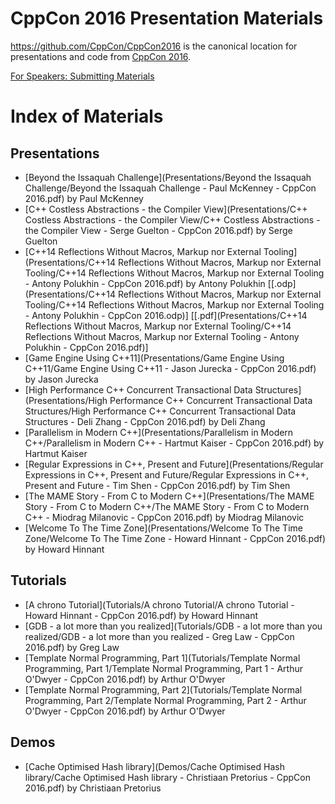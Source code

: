 CppCon 2016 Presentation Materials
==================================

https://github.com/CppCon/CppCon2016 is the canonical location for presentations
and code from [CppCon 2016](http://cppcon.org).

[For Speakers: Submitting Materials](Submitting.md)

# Index of Materials

## Presentations

 - [Beyond the Issaquah Challenge](Presentations/Beyond the Issaquah Challenge/Beyond the Issaquah Challenge - Paul McKenney - CppCon 2016.pdf) by Paul McKenney
 - [C++ Costless Abstractions - the Compiler View](Presentations/C++ Costless Abstractions - the Compiler View/C++ Costless Abstractions - the Compiler View - Serge Guelton - CppCon 2016.pdf) by Serge Guelton
 - [C++14 Reflections Without Macros, Markup nor External Tooling](Presentations/C++14 Reflections Without Macros, Markup nor External Tooling/C++14 Reflections Without Macros, Markup nor External Tooling - Antony Polukhin - CppCon 2016.pdf) by Antony Polukhin \[[.odp](Presentations/C++14 Reflections Without Macros, Markup nor External Tooling/C++14 Reflections Without Macros, Markup nor External Tooling - Antony Polukhin - CppCon 2016.odp)\] \[[.pdf](Presentations/C++14 Reflections Without Macros, Markup nor External Tooling/C++14 Reflections Without Macros, Markup nor External Tooling - Antony Polukhin - CppCon 2016.pdf)\]
 - [Game Engine Using C++11](Presentations/Game Engine Using C++11/Game Engine Using C++11 - Jason Jurecka - CppCon 2016.pdf) by Jason Jurecka
 - [High Performance C++ Concurrent Transactional Data Structures](Presentations/High Performance C++ Concurrent Transactional Data Structures/High Performance C++ Concurrent Transactional Data Structures - Deli Zhang - CppCon 2016.pdf) by Deli Zhang
 - [Parallelism in Modern C++](Presentations/Parallelism in Modern C++/Parallelism in Modern C++ - Hartmut Kaiser - CppCon 2016.pdf) by Hartmut Kaiser
 - [Regular Expressions in C++, Present and Future](Presentations/Regular Expressions in C++, Present and Future/Regular Expressions in C++, Present and Future - Tim Shen - CppCon 2016.pdf) by Tim Shen
 - [The MAME Story - From C to Modern C++](Presentations/The MAME Story - From C to Modern C++/The MAME Story - From C to Modern C++ - Miodrag Milanovic - CppCon 2016.pdf) by Miodrag Milanovic
 - [Welcome To The Time Zone](Presentations/Welcome To The Time Zone/Welcome To The Time Zone - Howard Hinnant - CppCon 2016.pdf) by Howard Hinnant

## Tutorials

 - [A chrono Tutorial](Tutorials/A chrono Tutorial/A chrono Tutorial - Howard Hinnant - CppCon 2016.pdf) by Howard Hinnant
 - [GDB - a lot more than you realized](Tutorials/GDB - a lot more than you realized/GDB - a lot more than you realized - Greg Law - CppCon 2016.pdf) by Greg Law
 - [Template Normal Programming, Part 1](Tutorials/Template Normal Programming, Part 1/Template Normal Programming, Part 1 - Arthur O'Dwyer - CppCon 2016.pdf) by Arthur O'Dwyer
 - [Template Normal Programming, Part 2](Tutorials/Template Normal Programming, Part 2/Template Normal Programming, Part 2 - Arthur O'Dwyer - CppCon 2016.pdf) by Arthur O'Dwyer

## Demos

 - [Cache Optimised Hash library](Demos/Cache Optimised Hash library/Cache Optimised Hash library - Christiaan Pretorius - CppCon 2016.pdf) by Christiaan Pretorius
